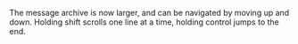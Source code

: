 The message archive is now larger, and can be navigated by moving up and down.
Holding shift scrolls one line at a time, holding control jumps to the end.
